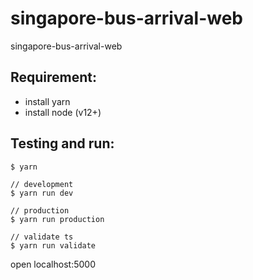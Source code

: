 # singapore-bus-arrival-web

singapore-bus-arrival-web

## Requirement:

- install yarn
- install node (v12+)

## Testing and run:

```
$ yarn

// development
$ yarn run dev

// production
$ yarn run production

// validate ts
$ yarn run validate
```

open localhost:5000
